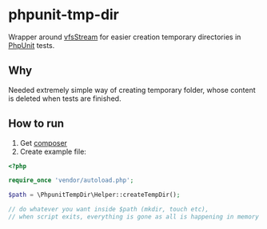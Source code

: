 phpunit-tmp-dir
===============

Wrapper around [vfsStream](https://github.com/mikey179/vfsStream) for easier creation temporary directories in [PhpUnit](http://phpunit.de/) tests.

## Why

Needed extremely simple way of creating temporary folder, whose content is deleted when tests are finished.

## How to run

1. Get [composer](https://getcomposer.org/)
2. Create example file:

  ```php
  <?php
  
  require_once 'vendor/autoload.php';
  
  $path = \PhpunitTempDir\Helper::createTempDir();
  
  // do whatever you want inside $path (mkdir, touch etc),
  // when script exits, everything is gone as all is happening in memory
  ```
